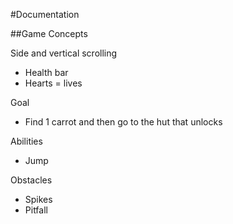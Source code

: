 #Documentation

##Game Concepts

Side and vertical scrolling
- Health bar
- Hearts = lives

Goal
- Find 1 carrot and then go to the hut that unlocks

Abilities
- Jump

Obstacles
- Spikes
- Pitfall